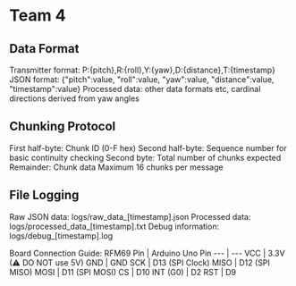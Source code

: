 # Team 4

## Data Format

Transmitter format: P:{pitch},R:{roll},Y:{yaw},D:{distance},T:{timestamp}
JSON format: {"pitch":value, "roll":value, "yaw":value, "distance":value, "timestamp":value}
Processed data: other data formats etc, cardinal directions derived from yaw angles

## Chunking Protocol

First half-byte: Chunk ID (0-F hex)
Second half-byte: Sequence number for basic continuity checking
Second byte: Total number of chunks expected
Remainder: Chunk data
Maximum 16 chunks per message

## File Logging

Raw JSON data: logs/raw_data_[timestamp].json
Processed data: logs/processed_data_[timestamp].txt
Debug information: logs/debug_[timestamp].log


Board Connection Guide:
RFM69 Pin | Arduino Uno Pin
--- | ---
VCC	| 3.3V  (⚠ DO NOT use 5V)
GND |	GND
SCK |	D13 (SPI Clock)
MISO |	D12 (SPI MISO)
MOSI |	D11 (SPI MOSI)
CS |	D10
INT (G0) |	D2
RST |	D9
